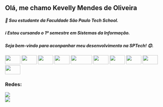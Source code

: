 ## Olá, me chamo Kevelly Mendes de Oliveira

##### 📖 Sou estudante da Faculdade São Paulo Tech School.

##### ℹ️ Estou cursando o 1º semestre em Sistemas da Informação.

##### Seja bem-vindo para aconpanhar meu desenvolvimento na SPTech! 😊.

<!--![TOP Linguagens](https://github-readme-stats.vercel.app/api/top-langs/?username=kev-oli&layout=compact&theme=radical) -->

<div>
  <img height="30" width="50" src="https://img.shields.io/badge/MySQL-00000F?style=for-the-badge&logo=mysql&logoColor=whit" />
  <img height="30" width="50" src="https://img.shields.io/badge/Node.js-43853D?style=for-the-badge&logo=node.js&logoColor=white" />
  <img height="30" width="50" src="https://img.shields.io/badge/React-20232A?style=for-the-badge&logo=react&logoColor=61DAFB" />
  <img height="30" width="50" src="https://img.shields.io/badge/JavaScript-F7DF1E?style=for-the-badge&logo=javascript&logoColor=black" />
  <img height="30" width="70" src="https://img.shields.io/badge/Visual_Studio_Code-0078D4?style=for-the-badge&logo=visual%20studio%20code&logoColor=white" />
  <img height="30" width="50" src="https://img.shields.io/badge/CSS-239120?&style=for-the-badge&logo=css3&logoColor=white" />
  <img height="30" width="50" src="https://img.shields.io/badge/HTML5-E34F26?style=for-the-badge&logo=html5&logoColor=white" />
  <img height="30" width="50" src="https://img.shields.io/badge/PHP-777BB4?style=for-the-badge&logo=php&logoColor=white" />
  <img height="30" width="50" src="https://img.shields.io/badge/Express.js-404D59?style=for-the-badge" />
  <img height="30" width="50" src="https://img.shields.io/badge/GIT-E44C30?style=for-the-badge&logo=git&logoColor=white" />
</div>

### Redes:
<div>
  <a href="https://www.linkedin.com/in/kevelly-oliveira" ><img src="https://img.shields.io/badge/LinkedIn-0077B5?style=for-the-badge&logo=linkedin&logoColor=black" /> </a> 
  <br>
  <a href="mailto:kevelly.oliveira@sptech.school" ><img src="https://img.shields.io/badge/Gmail-D14836?style=for-the-badge&logo=gmail&logoColor=white" /> </a> 
</div>

<!--
**kevellyoliveira/kevellyoliveira** is a ✨ _special_ ✨ repository because its `README.md` (this file) appears on your GitHub profile.

Here are some ideas to get you started:

- 🔭 I’m currently working on ...
- 🌱 I’m currently learning ...
- 👯 I’m looking to collaborate on ...
- 🤔 I’m looking for help with ...
- 💬 Ask me about ...
- 📫 How to reach me: ...
- 😄 Pronouns: ...
- ⚡ Fun fact: ...
-->
